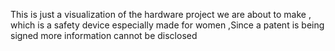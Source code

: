 This is just a visualization of the hardware project we are about to make , which is a safety device especially made for women ,Since a patent is being signed more information cannot be disclosed
